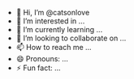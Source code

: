- 👋 Hi, I’m @catsonlove
- 👀 I’m interested in ...
- 🌱 I’m currently learning ...
- 💞️ I’m looking to collaborate on ...
- 📫 How to reach me ...
- 😄 Pronouns: ...
- ⚡ Fun fact: ...

<!---
catsonlove/catsonlove is a ✨ special ✨ repository because its `README.md` (this file) appears on your GitHub profile.
You can click the Preview link to take a look at your changes.
--->
